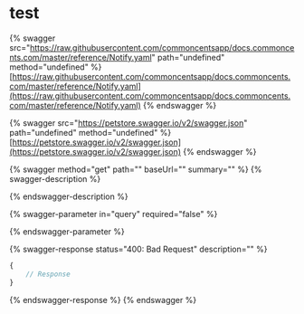 # test

{% swagger src="https://raw.githubusercontent.com/commoncentsapp/docs.commoncents.com/master/reference/Notify.yaml" path="undefined" method="undefined" %}
[https://raw.githubusercontent.com/commoncentsapp/docs.commoncents.com/master/reference/Notify.yaml](https://raw.githubusercontent.com/commoncentsapp/docs.commoncents.com/master/reference/Notify.yaml)
{% endswagger %}

{% swagger src="https://petstore.swagger.io/v2/swagger.json" path="undefined" method="undefined" %}
[https://petstore.swagger.io/v2/swagger.json](https://petstore.swagger.io/v2/swagger.json)
{% endswagger %}

{% swagger method="get" path="" baseUrl="" summary="" %}
{% swagger-description %}

{% endswagger-description %}

{% swagger-parameter in="query" required="false" %}

{% endswagger-parameter %}

{% swagger-response status="400: Bad Request" description="" %}
```javascript
{
    // Response
}
```
{% endswagger-response %}
{% endswagger %}
